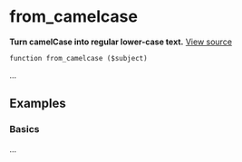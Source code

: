
# from_camelcase

**Turn camelCase into regular lower-case text.** [View source](https://bitbucket.org/Eiskis/baseline.php/src/default/source/strings/from_camelcase.php)

	function from_camelcase ($subject)

...



## Examples

### Basics

...
